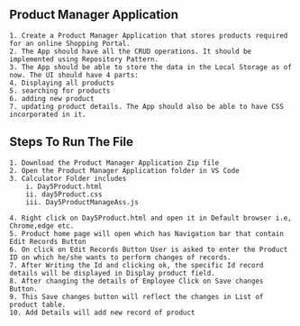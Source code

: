 ## Product Manager Application

    1. Create a Product Manager Application that stores products required for an online Shopping Portal. 
    2. The App should have all the CRUD operations. It should be implemented using Repository Pattern. 
    3. The App should be able to store the data in the Local Storage as of now. The UI should have 4 parts:
    4. Displaying all products
    5. searching for products
    6. adding new product
    7. updating product details. The App should also be able to have CSS incorporated in it.

## Steps To Run The File
    1. Download the Product Manager Application Zip file
    2. Open the Product Manager Application folder in VS Code
    3. Calculator Folder includes 
        i. Day5Product.html 
        ii. day5Product.css
        iii. Day5ProductManageAss.js

    4. Right click on Day5Product.html and open it in Default browser i.e, Chrome,edge etc.
    5. Product home page will open which has Navigation bar that contain Edit Records Button
    6. On click on Edit Records Button User is asked to enter the Product ID on which he/she wants to perform changes of records.
    7. After Writing the Id and clicking ok, the specific Id record details will be displayed in Display product field. 
    8. After changing the details of Employee Click on Save changes Button.
    9. This Save changes button will reflect the changes in List of product table.
    10. Add Details will add new record of product

